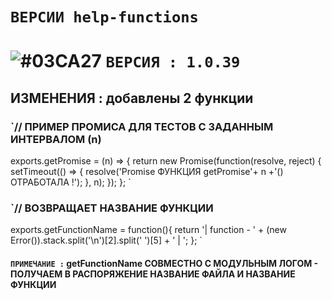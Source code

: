 # `ВЕРСИИ help-functions`

# ![#03CA27](https://placehold.it/20/c5f015/000000?text='') `ВЕРСИЯ : 1.0.39`

## ИЗМЕНЕНИЯ : добавлены 2 функции

### `// ПРИМЕР ПРОМИСА ДЛЯ ТЕСТОВ С ЗАДАНHЫМ ИНТЕРВАЛОМ (n)
exports.getPromise = (n) => {
    return new Promise(function(resolve, reject) {
        setTimeout(() => {
            resolve('Promise ФУНКЦИЯ getPromise'+ n +'() ОТРАБОТАЛА !');
        }, n);
    });
};
`

### `// ВОЗВРАЩАЕТ НАЗВАНИЕ ФУНКЦИИ
exports.getFunctionName = function(){
  return '| function - ' + (new Error()).stack.split('\n')[2].split(' ')[5] + ' | ';
};
`

#### `ПРИМЕЧАНИЕ :` getFunctionName СОВМЕСТНО С МОДУЛЬНЫМ ЛОГОМ - ПОЛУЧАЕМ В РАСПОРЯЖЕНИЕ НАЗВАНИЕ ФАЙЛА И НАЗВАНИЕ ФУНКЦИИ